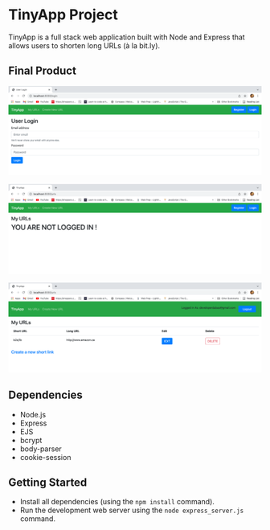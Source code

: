 # TinyApp Project

TinyApp is a full stack web application built with Node and Express that allows users to shorten long URLs (à la bit.ly).

## Final Product

!["Login Page for the TinyApp"](https://github.com/saurabhdabas/tinyapp/blob/master/docs/login_page.png?raw=true)

!["Home Page when not logged In"](https://github.com/saurabhdabas/tinyapp/blob/master/docs/urls_page.png?raw=true)

!["Home Page when user has added to his database"](https://github.com/saurabhdabas/tinyapp/blob/master/docs/urls_pagewithData.png?raw=true)
## Dependencies

- Node.js
- Express
- EJS
- bcrypt
- body-parser
- cookie-session

## Getting Started

- Install all dependencies (using the `npm install` command).
- Run the development web server using the `node express_server.js` command.